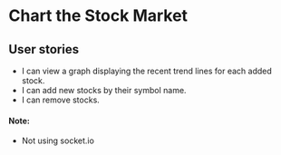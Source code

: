 # Chart the Stock Market

## User stories
* I can view a graph displaying the recent trend lines for each added stock.
* I can add new stocks by their symbol name.
* I can remove stocks.

#### Note:
* Not using socket.io